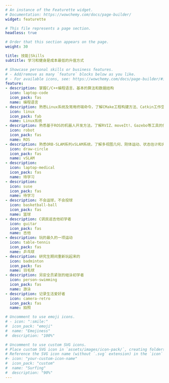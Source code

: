 ```yaml
---
# An instance of the Featurette widget.
# Documentation: https://wowchemy.com/docs/page-builder/
widget: featurette

# This file represents a page section.
headless: true

# Order that this section appears on the page.
weight: 30

title: 技能|Skills
subtitle: 学习和健身是成本最低的升值方式

# Showcase personal skills or business features.
# - Add/remove as many `feature` blocks below as you like.
# - For available icons, see: https://wowchemy.com/docs/page-builder/#icons
feature:
- description: 掌握C/C++编程语言、基本的算法和数据结构
  icon: laptop-code
  icon_pack: fas
  name: 编程语言
- description: 熟悉Linux系统及常用终端命令，了解CMake工程构建方法、Catkin工作空间管理方法
  icon: linux
  icon_pack: fab
  name: Linux系统
- description: 熟悉基于ROS的机器人开发方法，了解RVIZ、moveIt!、Gazebo等工具的使用
  icon: robot
  icon_pack: fas
  name: ROS
- description: 熟悉ORB-SLAM系列vSLAM系统，了解多视图几何、刚体运动、状态估计和非线性优化等基础知识
  icon: draw-circle
  icon_pack: fas
  name: vSLAM
- description: 
  icon: laptop-medical
  icon_pack: fas
  name: 待学习
- description: 
  icon: suse
  icon_pack: fas
  name: 待学习
- description: 不会运球，不会投球
  icon: basketball-ball
  icon_pack: fas
  name: 篮球
- description: C调民谣吉他初学者
  icon: guitar
  icon_pack: fas
  name: 吉他
- description: 玩的最久的一项运动
  icon: table-tennis
  icon_pack: fas
  name: 乒乓球
- description: 研究生期间重新玩起来的
  icon: badminton
  icon_pack: fas
  name: 羽毛球
- description: 另安全员紧张的蛙泳初学者
  icon: person-swimming
  icon_pack: fas
  name: 游泳
- description: 记录生活爱好者
  icon: camera-retro
  icon_pack: fas
  name: 拍照

# Uncomment to use emoji icons.
# - icon: ":smile:"
#  icon_pack: "emoji"
#  name: "Emojiness"
#  description: "100%"  

# Uncomment to use custom SVG icons.
# Place custom SVG icon in `assets/images/icon-pack/`, creating folders if necessary.
# Reference the SVG icon name (without `.svg` extension) in the `icon` field.
#- icon: "your-custom-icon-name"
#  icon_pack: "custom"
#  name: "Surfing"
#  description: "90%"
---
```

